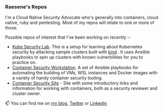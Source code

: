 ### Raesene's Repos

I'm a Cloud Native Security Advocate who's generally into containers, cloud native, ruby and pentesting.  Most of my repos will relate to one or more of those.

Possible repos of interest that I've been working on recently :-

- [Kube Security Lab](https://github.com/raesene/kube_security_lab/). This is a setup for learning about Kubernetes security by attacking sample clusters built with [kind](https://github.com/kubernetes-sigs/kind) . It uses Ansible playbooks to spin up clusters with known vulnerbilities for you to practice on.
- [Container Security Workstation](https://github.com/raesene/container_sec_workstation). A set of Ansible playbooks for automating the building of VMs, WSL instances and Docker images with a variety of handy container security tooling.
- [Container Security Site](https://www.container-security.site/) - Site with some introductory links and information for working with containers, both as a security reviewer and cluster owner.



📫 You can find me on [my blog](https://raesene.github.io/), [Twitter](https://twitter.com/raesene/) or [Linkedin](https://www.linkedin.com/in/rorym/)

<!--
**raesene/raesene** is a ✨ _special_ ✨ repository because its `README.md` (this file) appears on your GitHub profile.

Here are some ideas to get you started:

- 🔭 I’m currently working on ...
- 🌱 I’m currently learning ...
- 👯 I’m looking to collaborate on ...
- 🤔 I’m looking for help with ...
- 💬 Ask me about ...
- 📫 How to reach me: ...
- 😄 Pronouns: ...
- ⚡ Fun fact: ...
-->
